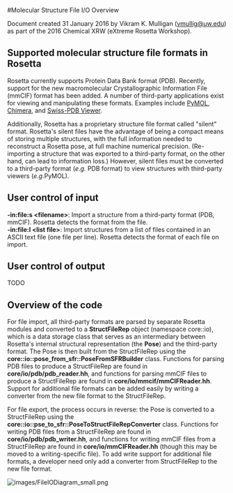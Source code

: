 #Molecular Structure File I/O Overview

Document created 31 January 2016 by Vikram K. Mulligan (vmullig@uw.edu) as part of the 2016 Chemical XRW (eXtreme Rosetta Workshop).

## Supported molecular structure file formats in Rosetta

Rosetta currently supports Protein Data Bank format (PDB).  Recently, support for the new macromolecular Crystallographic Information File (mmCIF) format has been added.  A number of third-party applications exist for viewing and manipulating these formats.  Examples include <a href="https://www.pymol.org/">PyMOL</a>, <a href="https://www.cgl.ucsf.edu/chimera/">Chimera</a>, and <a href="http://spdbv.vital-it.ch/">Swiss-PDB Viewer</a>.

Additionally, Rosetta has a proprietary structure file format called "silent" format.  Rosetta's silent files have the advantage of being a compact means of storing multiple structures, with the full information needed to reconstruct a Rosetta pose, at full machine numerical precision.  (Re-importing a structure that was exported to a third-party format, on the other hand, can lead to information loss.)  However, silent files must be converted to a third-party format (<i>e.g.</i> PDB format) to view structures with third-party viewers (<i>e.g.</i>PyMOL).

## User control of input

<b>-in:file:s \<filename\></b>: Import a structure from a third-party format (PDB, mmCIF).  Rosetta detects the format from the file.<br/>
<b>-in:file:l \<list file\></b>: Import structures from a list of files contained in an ASCII text file (one file per line).  Rosetta detects the format of each file on import.<br/>

## User control of output

TODO

## Overview of the code

For file import, all third-party formats are parsed by separate Rosetta modules and converted to a <b>StructFileRep</b> object (namespace core::io), which is a data storage class that serves as an intermediary between Rosetta's internal structural representation (the <b>Pose</b>) and the third-party format.  The Pose is then built from the StructFileRep using the <b>core::io::pose_from_sfr::PoseFromSFRBuilder</b> class.  Functions for parsing PDB files to produce a StructFileRep are found in <b>core/io/pdb/pdb_reader.hh</b>, and functions for parsing mmCIF files to produce a StructFileRep are found in <b>core/io/mmcif/mmCIFReader.hh</b>.  Support for additional file formats can be added easily by writing a converter from the new file format to the StructFileRep.

For file export, the process occurs in reverse: the Pose is converted to a StructFileRep using the <b>core::io::pse_to_sfr::PoseToStructFileRepConverter</b> class.  Functions for writing PDB files from a StructFileRep are found in <b>core/io/pdb/pdb_writer.hh</b>, and functions for writing mmCIF files from a StructFileRep are found in <b>core/io/mmCIFReader.hh</b> (though this may be moved to a writing-specific file).  To add write support for additional file formats, a developer need only add a converter from StructFileRep to the new file format.

![images/FileIODiagram_small.png](https://www.rosettacommons.org/docs/latest/images/FileIODiagram_small.png)